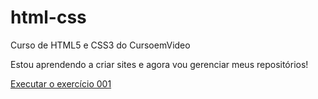 # html-css
 Curso de HTML5 e CSS3 do CursoemVideo

 Estou aprendendo a criar sites e agora vou gerenciar meus repositórios!

<a href="https://yuestudies.github.io/html-css/exercicios/ex001/index.html">Executar o exercício 001</a>